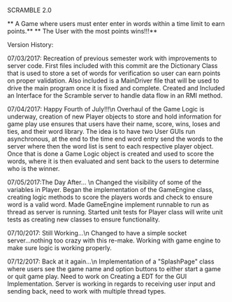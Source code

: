 SCRAMBLE 2.0

** A Game where users must enter enter in words within a time limit to earn points.**
** The User with the most points wins!!!**



Version History:

07/03/2017: Recreation of previous semester work with improvements to server code. First files included with this commit are the Dictionary
Class that is used to store a set of words for verification so user can earn points on proper validation. Also included is a MainDriver
file that will be used to drive the main program once it is fixed and complete. Created and Included an Interface for the Scramble server
to handle data flow in an RMI method.

07/04/2017: Happy Fourth of July!!!\n
Overhaul of the Game Logic is underway, creation of new Player objects to store and hold information for game play use ensures that users have
their name, score, wins, loses and ties, and their word library. The idea is to have two User GUIs run asynchronous, at the end to the time end word entry
send the words to the server where then the word list is sent to each respective player object. Once that is done a Game Logic object is created and used
to score the words, where it is then evaluated and sent back to the users to determine who is the winner.

07/05/2017:The Day After... \n
Changed the visibility of some of the variables in Player. Began the implementation of the GameEngine class, creating logic methods to score the players
words and check to ensure word is a valid word. Made GameEngine implement runnable to run as thread as server is running. Started unit tests for Player class
will write unit tests as creating new classes to ensure functionality.

07/10/2017: Still Working...\n
Changed to have a simple socket server...nothing too crazy with this re-make. Working with game engine to make sure logic is working properly.

07/12/2017: Back at it again...\n
Implementation of a "SplashPage" class where users see the game name and option buttons to either start a game or quit game play. Need to work on Creating a EDT for the GUI Implementation. Server is working in regards to receiving user input and sending back, need to work with multiple thread types.